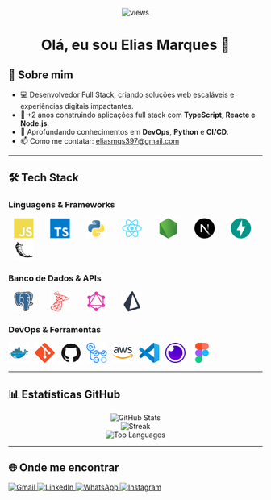 <!-- Contador de visualizações -->
<p align="center">
  <img src="https://komarev.com/ghpvc/?username=Elias-mqs&color=006bed" alt="views"/>
</p>

<h1 align="center">Olá, eu sou Elias Marques 👋</h1>

## 🚀 Sobre mim
- 💻 Desenvolvedor Full Stack, criando soluções web escaláveis e experiências digitais impactantes.
- 💼 +2 anos construindo aplicações full stack com **TypeScript, Reacte e Node.js**.  
- 🌱 Aprofundando conhecimentos em **DevOps**, **Python** e **CI/CD**. 
- 📫 Como me contatar: [eliasmqs397@gmail.com](eliasmqs397@gmail.com)

---

## 🛠 Tech Stack

### Linguagens & Frameworks
<div>
  <img style="margin: 0 10px;" alt="JavaScript" height="40" width="40" src="https://raw.githubusercontent.com/devicons/devicon/master/icons/javascript/javascript-plain.svg">&nbsp;&nbsp;
  <img style="margin: 0 10px;" alt="TypeScript" height="40" width="40" src="https://raw.githubusercontent.com/devicons/devicon/master/icons/typescript/typescript-plain.svg">&nbsp;&nbsp;
  <img style="margin: 0 10px;" alt="Python" height="40" width="40" src="https://raw.githubusercontent.com/devicons/devicon/master/icons/python/python-original.svg">&nbsp;&nbsp;
  <img style="margin: 0 10px;" alt="React" height="40" width="40" src="https://raw.githubusercontent.com/devicons/devicon/master/icons/react/react-original.svg">&nbsp;&nbsp;
  <img style="margin: 0 10px;" alt="Node.js" height="40" width="40" src="https://raw.githubusercontent.com/devicons/devicon/master/icons/nodejs/nodejs-original.svg">&nbsp;&nbsp;
  <img style="margin: 0 10px;" alt="Next.js" height="40" width="40" src="https://raw.githubusercontent.com/devicons/devicon/master/icons/nextjs/nextjs-original.svg">&nbsp;&nbsp;
  <img style="margin: 0 10px;" alt="FastAPI" height="40" width="40" src="https://raw.githubusercontent.com/devicons/devicon/master/icons/fastapi/fastapi-original.svg">&nbsp;&nbsp;
  <img style="margin: 0 10px;" alt="Flask" height="40" width="40" src="https://raw.githubusercontent.com/devicons/devicon/master/icons/flask/flask-original.svg">
</div>

### Banco de Dados & APIs
<div>
  <img style="margin: 0 10px;" alt="PostgreSQL" height="40" width="40" src="https://raw.githubusercontent.com/devicons/devicon/master/icons/postgresql/postgresql-original.svg">&nbsp;&nbsp;
  <img style="margin: 0 10px;" alt="SQL Server" height="40" width="40" src="https://raw.githubusercontent.com/devicons/devicon/master/icons/microsoftsqlserver/microsoftsqlserver-plain.svg">&nbsp;&nbsp;
  <img style="margin: 0 10px;" alt="GraphQL" height="40" width="40" src="https://raw.githubusercontent.com/devicons/devicon/master/icons/graphql/graphql-plain.svg">&nbsp;&nbsp;
  <img style="margin: 0 10px;" alt="Prisma" height="40" width="40" src="https://raw.githubusercontent.com/devicons/devicon/master/icons/prisma/prisma-original.svg">
</div>

### DevOps & Ferramentas
<div>
  <img alt="Docker" height="40" width="40" src="https://raw.githubusercontent.com/devicons/devicon/master/icons/docker/docker-original.svg">&nbsp;&nbsp;
  <img alt="Git" height="40" width="40" src="https://raw.githubusercontent.com/devicons/devicon/master/icons/git/git-original.svg">&nbsp;&nbsp;
  <img alt="GitHub" height="40" width="40" src="https://raw.githubusercontent.com/devicons/devicon/master/icons/github/github-original.svg">&nbsp;&nbsp;
  <img alt="GitHub Actions" height="40" width="40" src="https://raw.githubusercontent.com/devicons/devicon/master/icons/githubactions/githubactions-original.svg">&nbsp;&nbsp;
  <img alt="AWS" height="40" width="40" src="https://raw.githubusercontent.com/devicons/devicon/master/icons/amazonwebservices/amazonwebservices-original-wordmark.svg">&nbsp;&nbsp;
  <img alt="VSCode" height="40" width="40" src="https://raw.githubusercontent.com/devicons/devicon/master/icons/vscode/vscode-original.svg">&nbsp;&nbsp;
  <img alt="Insomnia" height="40" width="40" src="https://raw.githubusercontent.com/devicons/devicon/master/icons/insomnia/insomnia-original.svg">&nbsp;&nbsp;
  <img alt="Figma" height="40" width="40" src="https://raw.githubusercontent.com/devicons/devicon/master/icons/figma/figma-original.svg">
</div>


---

## 📊 Estatísticas GitHub
<div align="center">
  <img width="500px" src="https://github-readme-stats.vercel.app/api?username=Elias-mqs&theme=vue-dark&show_icons=true&hide_border=true&count_private=true" alt="GitHub Stats" />
  <br />
  <img width="500px" src="https://github-readme-streak-stats.herokuapp.com/?user=Elias-mqs&theme=vue-dark&hide_border=true" alt="Streak" />
  <br />
  <img width="300px" src="https://github-readme-stats.vercel.app/api/top-langs/?username=Elias-mqs&theme=vue-dark&show_icons=true&hide_border=true&layout=compact" alt="Top Languages" />
</div>



---

## 🌐 Onde me encontrar
<p align="left">
  <a href="mailto:eliasmqs397@gmail.com">
    <img src="https://img.shields.io/badge/-Gmail-FF0000?style=flat-square&logo=gmail&logoColor=white" alt="Gmail"/>
  </a>
  <a href="https://www.linkedin.com/in/elias-marques-b747181b3/">
    <img src="https://img.shields.io/badge/-LinkedIn-0e76a8?style=flat-square&logo=linkedin&logoColor=white" alt="LinkedIn"/>
  </a>
  <a href="https://api.whatsapp.com/send?phone=5567991943524">
    <img src="https://img.shields.io/badge/-WhatsApp-25d366?style=flat-square&logo=whatsapp&logoColor=white" alt="WhatsApp"/>
  </a>
  <a href="https://www.instagram.com/elias_mqs/">
    <img src="https://img.shields.io/badge/-Instagram-DF0174?style=flat-square&logo=instagram&logoColor=white" alt="Instagram"/>
  </a>
</p>
